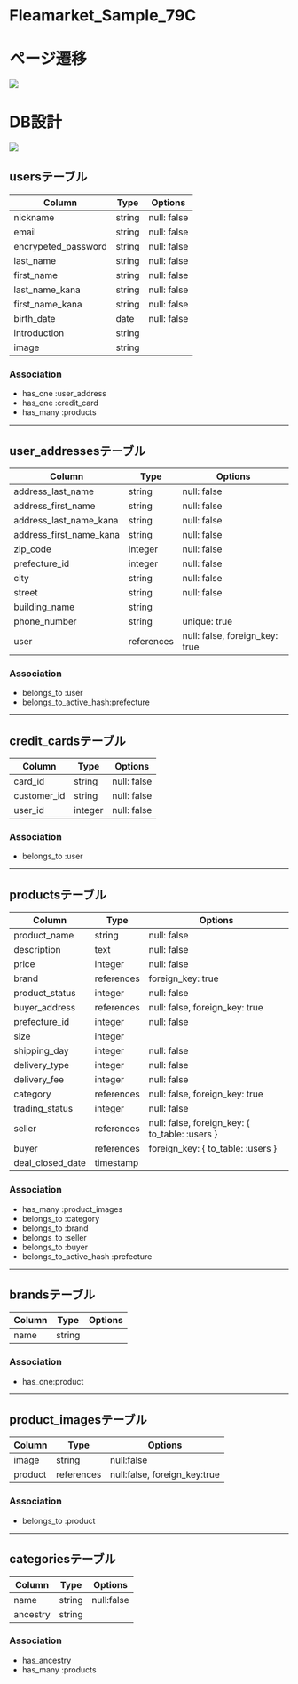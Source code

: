 # Fleamarket_Sample_79C
# ページ遷移

<img src="https://github.com/TomozQ/fleamarket_sample_79c/blob/master/app/assets/images/Page_Movement.png?raw=true">

# DB設計

<img src="https://github.com/TomozQ/fleamarket_sample_79c/blob/master/app/assets/images/er.png?raw=true">

## usersテーブル
|Column|Type|Options|
|------|----|-------|
|nickname|string|null: false|
|email|string|null: false|
|encrypeted_password|string|null: false|
|last_name|string|null: false|
|first_name|string|null: false|
|last_name_kana|string|null: false|
|first_name_kana|string|null: false|
|birth_date|date|null: false|
|introduction|string|
|image|string|

### Association
- has_one :user_address
- has_one :credit_card
- has_many :products

--------------------------------------------------------------

## user_addressesテーブル
|Column|Type|Options|
|------|----|-------|
|address_last_name|string|null: false|
|address_first_name|string|null: false|
|address_last_name_kana|string|null: false|
|address_first_name_kana|string|null: false|
|zip_code|integer|null: false|
|prefecture_id|integer|null: false|
|city|string|null: false|
|street|string|null: false|
|building_name|string|
|phone_number|string|unique: true|
|user|references|null: false, foreign_key: true|

### Association
- belongs_to :user
- belongs_to_active_hash:prefecture

--------------------------------------------------------------

## credit_cardsテーブル
|Column|Type|Options|
|------|----|-------|
|card_id|string|null: false|
|customer_id|string|null: false|
|user_id|integer|null: false|

### Association
- belongs_to :user

--------------------------------------------------------------

## productsテーブル
|Column|Type|Options|
|------|----|-------|
|product_name|string|null: false|
|description|text|null: false|
|price|integer|null: false|
|brand|references|foreign_key: true|
|product_status|integer|null: false|
|buyer_address|references|null: false, foreign_key: true|
|prefecture_id|integer|null: false|
|size|integer|
|shipping_day|integer|null: false|
|delivery_type|integer|null: false|
|delivery_fee|integer|null: false|
|category|references|null: false, foreign_key: true|
|trading_status|integer|null: false|
|seller|references|null: false, foreign_key: { to_table: :users }|
|buyer|references|foreign_key: { to_table: :users }|
|deal_closed_date|timestamp|

### Association
- has_many :product_images
- belongs_to :category
- belongs_to :brand
- belongs_to :seller
- belongs_to :buyer
- belongs_to_active_hash :prefecture

--------------------------------------------------------------

## brandsテーブル
|Column|Type|Options|
|------|----|-------|
|name|string|

### Association
- has_one:product

--------------------------------------------------------------

## product_imagesテーブル
|Column|Type|Options|
|------|----|-------|
|image|string|null:false|
|product|references|null:false, foreign_key:true|

### Association
- belongs_to :product

--------------------------------------------------------------

## categoriesテーブル
|Column|Type|Options|
|------|----|-------|
|name|string|null:false|
|ancestry|string|

### Association
- has_ancestry
- has_many :products
